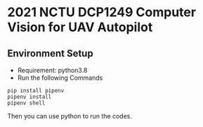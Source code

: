 # 2021 NCTU DCP1249 Computer Vision for UAV Autopilot
## Environment Setup

* Requirement: python3.8
* Run the following Commands
```
pip install pipenv
pipenv install
pipenv shell
```
Then you can use python to run the codes.